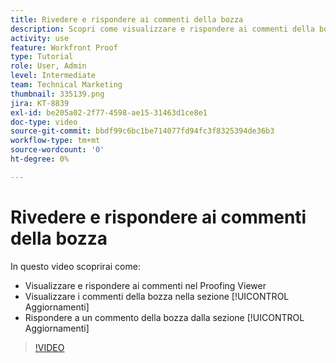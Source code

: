 ```yaml
---
title: Rivedere e rispondere ai commenti della bozza
description: Scopri come visualizzare e rispondere ai commenti della bozza dal Proof Viewer e dalla sezione [!UICONTROL Aggiornamenti] di  [!DNL &#x200B; Workfront].
activity: use
feature: Workfront Proof
type: Tutorial
role: User, Admin
level: Intermediate
team: Technical Marketing
thumbnail: 335139.png
jira: KT-8839
exl-id: be205a02-2f77-4598-ae15-31463d1ce8e1
doc-type: video
source-git-commit: bbdf99c6bc1be714077fd94fc3f8325394de36b3
workflow-type: tm+mt
source-wordcount: '0'
ht-degree: 0%

---
```


# Rivedere e rispondere ai commenti della bozza

In questo video scoprirai come:

* Visualizzare e rispondere ai commenti nel Proofing Viewer
* Visualizzare i commenti della bozza nella sezione [!UICONTROL Aggiornamenti]
* Rispondere a un commento della bozza dalla sezione [!UICONTROL Aggiornamenti]

>[!VIDEO](https://video.tv.adobe.com/v/335139/?quality=12&learn=on&enablevpops=1)
